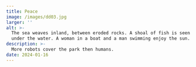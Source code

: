 ```yaml
---
title: Peace
image: /images/dd03.jpg
larger: ''
alt: >-
  The sea weaves inland, between eroded rocks. A shoal of fish is seen darting
  under the water. A woman in a boat and a man swimming enjoy the sun.
description: >-
  More robots cover the park then humans.
date: 2024-01-16
---
```

